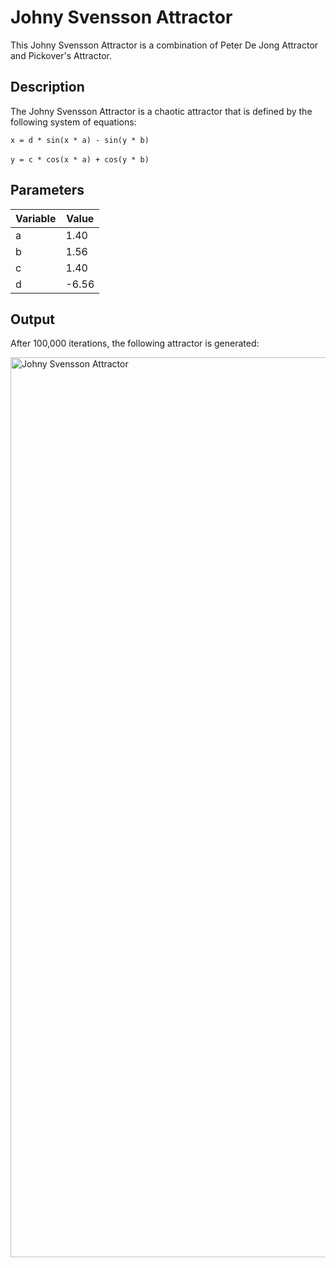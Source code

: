 # Johny Svensson Attractor

This Johny Svensson Attractor is a combination of Peter De Jong Attractor and Pickover's Attractor.

## Description

The Johny Svensson Attractor is a chaotic attractor that is defined by the following system of equations:

``` x = d * sin(x * a) - sin(y * b) ```
<br/>
<br/>
``` y = c * cos(x * a) + cos(y * b) ```

## Parameters

| Variable | Value |
| -------- | ----- |
| a        |  1.40 |
| b        |  1.56 |
| c        |  1.40 |
| d        | -6.56 |

## Output

After 100,000 iterations, the following attractor is generated:

<img src="https://github.com/user-attachments/assets/fe12ffa8-4174-4d72-8bd6-9e728ebc9ff3" alt="Johny Svensson Attractor" width="1440"/>

